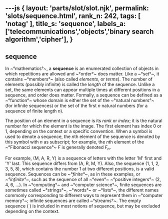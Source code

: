 ---js
{
  layout: 'parts/slot/slot.njk',
  permalink: 'slots/sequence.html',
  rank_n: 242,
  tags: [ 'notag' ],
  title_s: 'sequence',
  labels_a: ['telecommunications','objects','binary search algorithm','cipher'],
}
---
## sequence

In ~°mathematics°~, a <b>sequence</b> is an enumerated collection of objects in which repetitions are allowed and ~°order°~ does matter.  Like a ~°set°~, it contains ~°members°~ (also called <i>elements</i>, or <i>terms</i>).  The number of elements (possibly infinite) is called the <i>length</i> of the sequence.  Unlike a set, the same elements can appear multiple times at different positions in a sequence, and order does matter.  Formally, a sequence can be defined as a ~°function°~ whose domain is either the set of the ~°natural numbers°~ (for infinite sequences) or the set of the first <i>n</i> natural numbers (for a sequence of finite length <i>n</i>).

The position of an element in a sequence is its <i>rank</i> or <i>index</i>; it is the natural number for which the element is the image. The first element has index 0 or 1, depending on the context or a specific convention.  When a symbol is used to denote a sequence, the <i>n</i>th element of the sequence is denoted by this symbol with <i>n</i> as subscript; for example, the <i>n</i>th element of the ~°Fibonacci sequence°~ <i>F</i> is generally denoted <i>F</i><sub><i>n</i></sub>.

For example, (M, A, R, Y) is a sequence of letters with the letter 'M' first and 'Y' last.  This sequence differs from (A, R, M, Y).  Also, the sequence (1, 1, 2, 3, 5, 8), which contains the number 1 at two different positions, is a valid sequence.  Sequences can be <i>~°finite°~</i>, as in these examples, or <i>~°infinite°~</i>, such as the sequence of all ~°even°~ ~°positive integers°~ (2, 4, 6, ...).  In ~°computing°~ and ~°computer science°~, finite sequences are sometimes called ~°strings°~, ~°words°~ or ~°lists°~, the different names commonly corresponding to different ways to represent them in ~°computer memory°~; infinite sequences are called ~°streams°~.  The empty sequence&#160;(&#160;) is included in most notions of sequence, but may be excluded depending on the context.

